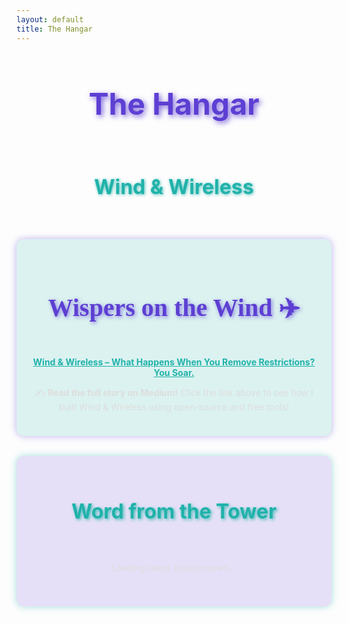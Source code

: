 ```yaml
---
layout: default
title: The Hangar
---
```


<h2 style="text-align: center; font-size: 3rem; color: #5D3FD3; text-shadow: 3px 3px 8px rgba(93, 63, 211, 0.8);">
    The Hangar
</h2>

<!-- 🎥 YouTube Widget -->
<div style="display: flex; justify-content: center; align-items: center; flex-direction: column; margin-bottom: 2rem;">
    <h3 style="font-size: 2rem; text-align: center; color: #20B2AA; text-shadow: 1px 1px 5px rgba(32, 178, 170, 0.8);">
        Wind & Wireless
    </h3>
    <script type="text/javascript" src="https://feed.mikle.com/js/fw-loader.js" 
        preloader-text="Loading" 
        data-fw-param="171544/">
    </script>
</div>

<!-- 📝 Wispers on the Wind: Blog Section -->
<div style="background: rgba(32, 178, 170, 0.15); padding: 1.5rem; border-radius: 12px; box-shadow: 0px 0px 12px rgba(93, 63, 211, 0.4); margin-bottom: 2rem;">
    <h3 style="font-family: cursive; font-size: 2.5rem; color: #5D3FD3; text-align: center; text-shadow: 2px 2px 6px rgba(93, 63, 211, 0.6);">
        Wispers on the Wind ✈️
    </h3>
    <p style="text-align: center;">
        <a href="https://medium.com/@ekwedar/wind-wireless-what-happens-when-you-remove-restrictions-you-soar-4f27f8a516f0" 
           style="color: #20B2AA; font-weight: bold; text-decoration: underline;">
            Wind & Wireless – What Happens When You Remove Restrictions? You Soar.
        </a>
    </p>
    <p style="text-align: center; color: #ddd;">
        ✍️ <strong>Read the full story on Medium!</strong> Click the link above to see how I built Wind & Wireless using open-source and free tools!
    </p>
</div>

<!-- ✈️ Word from the Tower: RSS-powered Aviation News -->
<div style="background: rgba(93, 63, 211, 0.15); padding: 1.5rem; border-radius: 12px; box-shadow: 0px 0px 12px rgba(32, 178, 170, 0.4);">
    <h3 style="font-size: 2rem; text-align: center; color: #20B2AA; text-shadow: 2px 2px 5px rgba(32, 178, 170, 0.8);">
        Word from the Tower
    </h3>
    <div id="rss-feed" style="padding: 1rem; text-align: center;">
        <p style="color: #ddd;">Loading latest aviation news...</p>
    </div>
</div>

<script>
async function fetchRSS() {
    const rssFeedUrl = "https://theaviationist.com/feeds/";

    try {
        // Fetch the RSS feed and parse it
        const response = await fetch(`https://corsproxy.io/?${encodeURIComponent(rssFeedUrl)}`);
        const data = await response.text();
        const parser = new DOMParser();
        const xmlDoc = parser.parseFromString(data, "text/xml");

        // Extract items (articles)
        const items = xmlDoc.querySelectorAll("item");
        let latestArticles = [];

        items.forEach((item, index) => {
            if (index < 10) { // Store the latest 10 articles
                latestArticles.push({
                    title: item.querySelector("title").textContent,
                    link: item.querySelector("link").textContent,
                    date: item.querySelector("pubDate").textContent
                });
            }
        });

        // Store in Local Storage for daily caching
        localStorage.setItem("cachedArticles", JSON.stringify(latestArticles));
        localStorage.setItem("lastUpdate", new Date().toISOString());

        // Display the latest 3
        displayArticles(latestArticles.slice(0, 3));

    } catch (error) {
        console.error("Error fetching RSS:", error);
        document.getElementById("rss-feed").innerHTML = "<p style='color: red;'>Failed to load articles.</p>";
    }
}

function displayArticles(articles) {
    const feedContainer = document.getElementById("rss-feed");
    feedContainer.innerHTML = ""; // Clear placeholder text

    articles.forEach(article => {
        const articleElement = document.createElement("div");
        articleElement.innerHTML = `
            <p style="padding: 10px; background: rgba(32, 178, 170, 0.2); border-radius: 5px; margin-bottom: 10px; text-align: left;">
                <strong><a href="${article.link}" target="_blank" style="color: #5D3FD3; text-decoration: none; font-size: 1.2rem;">
                    ${article.title}
                </a></strong> <br>
                <small style="color: #ddd;">${new Date(article.date).toLocaleDateString()}</small>
            </p>
        `;
        feedContainer.appendChild(articleElement);
    });
}

// Check if cached data is available & fresh
const lastUpdate = localStorage.getItem("lastUpdate");
const cachedArticles = localStorage.getItem("cachedArticles");

if (cachedArticles && lastUpdate) {
    const lastUpdateDate = new Date(lastUpdate);
    const now = new Date();

    // Refresh the feed if it's a new day
    if (now.toDateString() === lastUpdateDate.toDateString()) {
        displayArticles(JSON.parse(cachedArticles).slice(0, 3));
    } else {
        fetchRSS();
    }
} else {
    fetchRSS();
}
</script>
